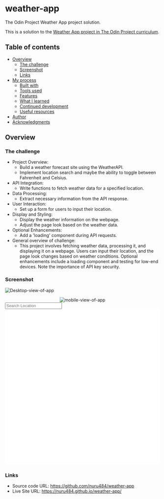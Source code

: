 # weather-app

The Odin Project Weather App project solution.

This is a solution to the [Weather App project in The Odin Project curriculum](https://www.theodinproject.com/lessons/node-path-javascript-weather-app).

## Table of contents

- [Overview](#overview)
  - [The challenge](#the-challenge)
  - [Screenshot](#screenshot)
  - [Links](#links)
- [My process](#my-process)
  - [Built with](#built-with)
  - [Tools used](#tools-used)
  - [Features](#features)
  - [What I learned](#what-i-learned)
  - [Continued development](#continued-development)
  - [Useful resources](#useful-resources)
- [Author](#author)
- [Acknowledgments](#acknowledgments)

## Overview

### The challenge

- Project Overview:
  - Build a weather forecast site using the WeatherAPI.
  - Implement location search and maybe the ability to toggle between Fahrenheit and Celsius.
- API Integration:
  - Write functions to fetch weather data for a specified location.
- Data Processing:
  - Extract necessary information from the API response.
- User Interaction:
  - Set up a form for users to input their location.
- Display and Styling:
  - Display the weather information on the webpage.
  - Adjust the page look based on the weather data.
- Optional Enhancements:
  - Add a 'loading' component during API requests.
- General overview of challenge:
  - This project involves fetching weather data, processing it, and displaying it on a webpage. Users can input their location, and the page look changes based on weather conditions. Optional enhancements include a loading component and testing for low-end devices. Note the importance of API key security.

### Screenshot

![Desktop-view-of-app](./assets/weather-app-desktop-view.png)

<div align="center">
  <img src="./assets/weather-app-mobile-view.png" alt="mobile-view-of-app" width="300">
</div>

<div class="search-container" id="search-id">
          <input type="search" placeholder="Search Location" name="search" />
          <img
            src="./assets/search.png"
            alt="search icon"
            class="search-icon"
          />
        </div>

### Links

- Source code URL: https://github.com/nuru484/weather-app
- Live Site URL: https://nuru484.github.io/weather-app/
